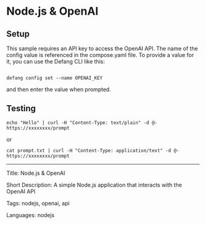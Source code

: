 # Node.js & OpenAI

## Setup

This sample requires an API key to access the OpenAI API. The name of the config value is referenced in the compose.yaml file.
To provide a value for it, you can use the Defang CLI like this:

```

defang config set --name OPENAI_KEY
```

and then enter the value when prompted.

## Testing

```
echo "Hello" | curl -H "Content-Type: text/plain" -d @- https://xxxxxxxx/prompt
```

or

```
cat prompt.txt | curl -H "Content-Type: application/text" -d @- https://xxxxxxxx/prompt
```

---

Title: Node.js & OpenAI

Short Description: A simple Node.js application that interacts with the OpenAI API

Tags: nodejs, openai, api

Languages: nodejs
